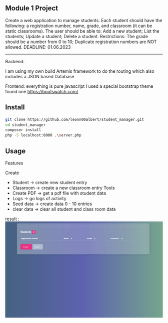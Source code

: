 ## Module 1 Project

Create a web application to manage students. Each student should have the following: a registration number, name, grade, and classroom (it can be static classrooms).
The user should be able to:
Add a new student;
List the students;
Update a student;
Delete a student.
Restrictions:
The grade should be a number from 0 to 10;
Duplicate registration numbers are NOT allowed.
DEADLINE: 01.06.2023


---
Backend: 

I am using my own build Artemis framework to do the routing which also includes a JSON based Database 

Frontend:
everything is pure javascript 
I used a special bootstrap theme found one https://bootswatch.com/ 


## Install


```bash 
git clone https://github.com/leonn00albert/student_manager.git
cd student_manager
composer install
php -S localhost:8000 .\server.php

```

## Usage

Features 

Create 
 - Student -> create new student entry 
 - Classroom -> create a new classroom entry 
Tools 
 - Create PDF -> get a pdf file with student data
 - Logs -> go logs of activity 
 - Seed data -> create data 0 - 10 entries
 - clear data -> clear all student and class room data



result : <br>
![screenshot](https://github.com/leonn00albert/student_manager/blob/main/public/student-manager.gif)
